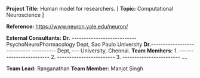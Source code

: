 **Project Title:** Human model for researchers. [ **Topic:** Computational Neuroscience ]

**Reference:** https://www.neuron.yale.edu/neuron/

**External Consultants:**
       **Dr.** --------------------------- PsychoNeuroPharmacology Dept, Sao Paulo University
       **Dr.**---------------------------- ---------- Dept, --- University, Chennai.
             **Team Memhers:**
                   1. ------------------------ 
                   2. ------------------------
                   3. ------------------------
                   ....

**Team Lead:** Ranganathan
      **Team Member:** Manjot Singh

